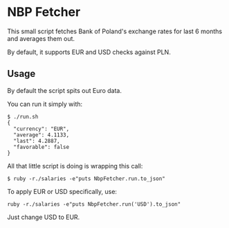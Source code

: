 # NBP Fetcher

This small script fetches Bank of Poland's exchange rates for last 6 months and averages them out.

By default, it supports EUR and USD checks against PLN.

## Usage

By default the script spits out Euro data.

You can run it simply with:

```shell
$ ./run.sh
{
  "currency": "EUR",
  "average": 4.1133,
  "last": 4.2887,
  "favorable": false
}
```

All that little script is doing is wrapping this call:

```shell
$ ruby -r./salaries -e"puts NbpFetcher.run.to_json"
```

To apply EUR or USD specifically, use:

```
ruby -r./salaries -e"puts NbpFetcher.run('USD').to_json"
```

Just change USD to EUR.